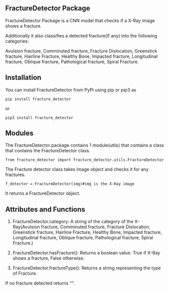 ## FractureDetector Package

FractureDetector Package is a CNN model that checks if a X-Ray image shows a fracture.

Additionally it also classifies a detected fracture(if any) into the following categories:

Avulsion fracture,
Comminuted fracture,
Fracture Dislocation,
Greenstick fracture,
Hairline Fracture,
Healthy Bone,
Impacted fracture,
Longitudinal fracture,
Oblique fracture,
Pathological fracture,
Spiral Fracture.

## Installation

You can install FractureDetector from PyPi using pip or pip3 as

`pip install fracture_detector`

or

`pip3 install fracture_detector`

## Modules

The FractureDetector package contains 1 module(utils) that contains a class that contains the FractureDetector class.

`from fracture_detector import fracture_detector.utils.FractureDetector`

The Fracture detector class takes image object and checks it for any fractures.

`f_detector = FractureDetector(img)#img is the X-Ray image`

It returns a FractureDetector object.

## Attributes and Functions

1) FractureDetector.category: A string of the category of the X-Ray(Avulsion fracture, Comminuted fracture, Fracture Dislocation, Greenstick fracture, Hairline Fracture, Healthy Bone, Impacted fracture, Longitudinal fracture, Oblique fracture, Pathological fracture, Spiral Fracture.)

2) FractureDetector.hasFracture(): Returns a boolean value. True if X-Ray shows a fracture, False otherwise.

3) FractureDetector.fractureType(): Returns a string representing the type of Fracture.

If no fracture detected returns "".
